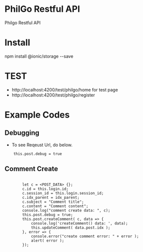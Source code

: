 # PhilGo Restful API

Philgo Restful API




# Install

npm install @ionic/storage --save


# TEST

* http://localhost:4200/test/philgo/home for test page
* http://localhost:4200/test/philgo/register


# Example Codes


## Debugging

* To see Reqeust Url, do below.

````
    this.post.debug = true
````


## Comment Create

````

        let c = <POST_DATA> {};
        c.id = this.login.id;
        c.session_id = this.login.session_id;
        c.idx_parent = idx_parent;
        c.subject = "Comment title";
        c.content = "Comment content";
        console.log("comment create data: ", c);
        this.post.debug = true;
        this.post.createComment( c, data => {
            console.log('createComment() data: ', data);
            this.updateComment( data.post.idx );
        }, error => {
            console.error("create comment error: " + error );
            alert( error );
        });

````



